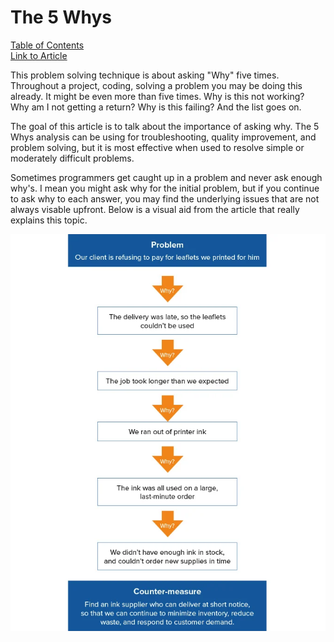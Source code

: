 # The 5 Whys
[Table of Contents](README.md)  
[Link to Article](https://www.mindtools.com/pages/article/newTMC_5W.htm)  

This problem solving technique is about asking "Why" five times. Throughout a project, coding, solving a problem you may be doing this already. It might be even more than five times. Why is this not working? Why am I not getting a return? Why is this failing? And the list goes on.  

The goal of this article is to talk about the importance of asking why. The 5 Whys analysis can be using for troubleshooting, quality improvement, and problem solving, but it is most effective when used to resolve simple or moderately difficult problems.  

Sometimes programmers get caught up in a problem and never ask enough why's. I mean you might ask why for the initial problem, but if you continue to ask why to each answer, you may find the underlying issues that are not always visable upfront. Below is a visual aid from the article that really explains this topic.  

![5 Why questions](./assets/prework_whys.png)